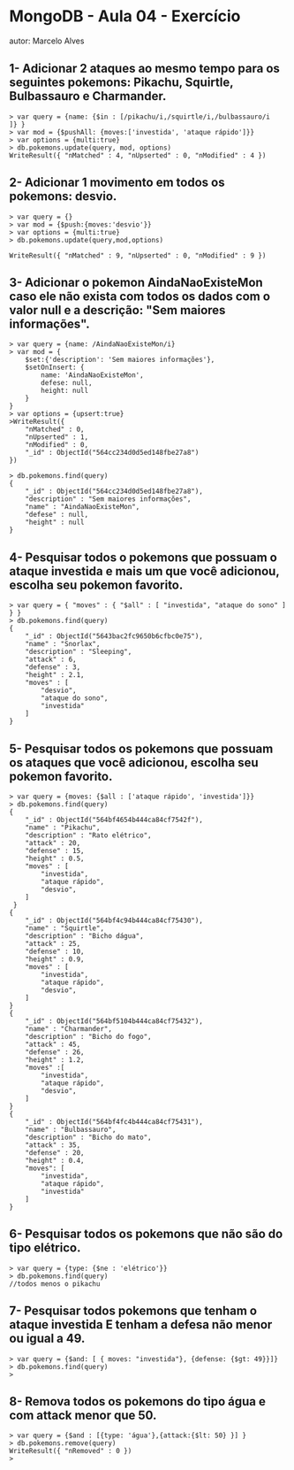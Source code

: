 # MongoDB - Aula 04 - Exercício
autor: Marcelo Alves

## 1- Adicionar 2 ataques ao mesmo tempo para os seguintes pokemons: Pikachu, Squirtle, Bulbassauro e Charmander.

	> var query = {name: {$in : [/pikachu/i,/squirtle/i,/bulbassauro/i
	]} }
	> var mod = {$pushAll: {moves:['investida', 'ataque rápido']}}
	> var options = {multi:true}
	> db.pokemons.update(query, mod, options)
	WriteResult({ "nMatched" : 4, "nUpserted" : 0, "nModified" : 4 })

## 2- Adicionar 1 movimento em todos os pokemons: desvio.
	
	> var query = {}
	> var mod = {$push:{moves:'desvio'}}
	> var options = {multi:true}
	> db.pokemons.update(query,mod,options)

	WriteResult({ "nMatched" : 9, "nUpserted" : 0, "nModified" : 9 })

## 3- Adicionar o pokemon AindaNaoExisteMon caso ele não exista com todos os dados com o valor null e a descrição: "Sem maiores informações".

	> var query = {name: /AindaNaoExisteMon/i}
	> var mod = {
		$set:{'description': 'Sem maiores informações'},
		$setOnInsert: {
			name: 'AindaNaoExisteMon',
			defese: null,
			height: null
		}
	}
	> var options = {upsert:true}
	>WriteResult({
        "nMatched" : 0,
        "nUpserted" : 1,
        "nModified" : 0,
        "_id" : ObjectId("564cc234d0d5ed148fbe27a8")
	})

	> db.pokemons.find(query)
	{ 
		"_id" : ObjectId("564cc234d0d5ed148fbe27a8"),
		"description" : "Sem maiores informações",
		"name" : "AindaNaoExisteMon",
		"defese" : null,
		"height" : null
	}


## 4- Pesquisar todos o pokemons que possuam o ataque investida e mais um que você adicionou, escolha seu pokemon favorito.
	
	> var query = { "moves" : { "$all" : [ "investida", "ataque do sono" ] } }
	> db.pokemons.find(query)
	{
		"_id" : ObjectId("5643bac2fc9650b6cfbc0e75"),
		"name" : "Snorlax",
		"description" : "Sleeping",
		"attack" : 6,
		"defense" : 3,
		"height" : 2.1,
		"moves" : [ 
			"desvio",
			"ataque do sono",
			"investida"
		] 
	}

## 5- Pesquisar todos os pokemons que possuam os ataques que você adicionou, escolha seu pokemon favorito.
	
	> var query = {moves: {$all : ['ataque rápido', 'investida']}}
	> db.pokemons.find(query)
	{
		"_id" : ObjectId("564bf4654b444ca84cf7542f"),
		"name" : "Pikachu",
		"description" : "Rato elétrico",
		"attack" : 20,
		"defense" : 15,
		"height" : 0.5,
		"moves" : [
			"investida",
			"ataque rápido",
			"desvio",
		]
	 }
	{
		"_id" : ObjectId("564bf4c94b444ca84cf75430"),
		"name" : "Squirtle",
		"description" : "Bicho dágua",
		"attack" : 25,
		"defense" : 10,
		"height" : 0.9,
		"moves" : [ 
			"investida",
			"ataque rápido",
			"desvio",
		] 
	}
	{
		"_id" : ObjectId("564bf5104b444ca84cf75432"),
		"name" : "Charmander",
		"description" : "Bicho do fogo",
		"attack" : 45,
		"defense" : 26,
		"height" : 1.2,
		"moves" :[
			"investida",
			"ataque rápido",
			"desvio",
		]
	}
	{
		"_id" : ObjectId("564bf4fc4b444ca84cf75431"),
		"name" : "Bulbassauro",
		"description" : "Bicho do mato",
		"attack" : 35,
		"defense" : 20,
		"height" : 0.4,
		"moves": [
			"investida",
			"ataque rápido",
			"investida"
		]
	}


## 6- Pesquisar todos os pokemons que não são do tipo elétrico.
	
	> var query = {type: {$ne : 'elétrico'}}
	> db.pokemons.find(query)
	//todos menos o pikachu

## 7- Pesquisar todos pokemons que tenham o ataque investida E tenham a defesa não menor ou igual a 49.
	
	> var query = {$and: [ { moves: "investida"}, {defense: {$gt: 49}}]}
	> db.pokemons.find(query)
	>

## 8- Remova todos os pokemons do tipo água e com attack menor que 50.

	> var query = {$and : [{type: 'água'},{attack:{$lt: 50} }] }
	> db.pokemons.remove(query)
	WriteResult({ "nRemoved" : 0 })
	>
